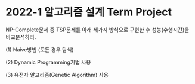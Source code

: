 # 2022-1 알고리즘 설계 Term Project
NP-Complete문제 중 TSP문제를 아래 세가지 방식으로 구현한 후 성능(수행시간)을 비교분석하라.

(1) Naive방법 (모든 경우 탐색)

(2) Dynamic Programming기법 사용

(3) 유전자 알고리즘(Genetic Algorithm) 사용
